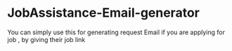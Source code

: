 # JobAssistance-Email-generator
You can simply use this for generating request Email if you are applying for job , by giving their job link
